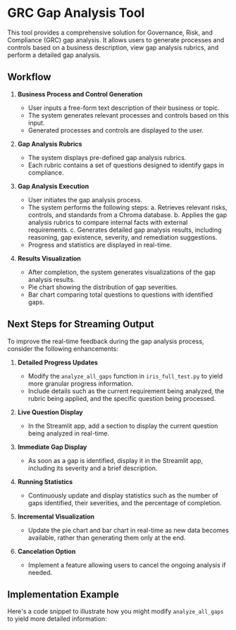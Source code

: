 # GRC Gap Analysis Tool

This tool provides a comprehensive solution for Governance, Risk, and Compliance (GRC) gap analysis. It allows users to generate processes and controls based on a business description, view gap analysis rubrics, and perform a detailed gap analysis.

## Workflow

1. **Business Process and Control Generation**

   - User inputs a free-form text description of their business or topic.
   - The system generates relevant processes and controls based on this input.
   - Generated processes and controls are displayed to the user.

2. **Gap Analysis Rubrics**

   - The system displays pre-defined gap analysis rubrics.
   - Each rubric contains a set of questions designed to identify gaps in compliance.

3. **Gap Analysis Execution**

   - User initiates the gap analysis process.
   - The system performs the following steps:
     a. Retrieves relevant risks, controls, and standards from a Chroma database.
     b. Applies the gap analysis rubrics to compare internal facts with external requirements.
     c. Generates detailed gap analysis results, including reasoning, gap existence, severity, and remediation suggestions.
   - Progress and statistics are displayed in real-time.

4. **Results Visualization**
   - After completion, the system generates visualizations of the gap analysis results.
   - Pie chart showing the distribution of gap severities.
   - Bar chart comparing total questions to questions with identified gaps.

## Next Steps for Streaming Output

To improve the real-time feedback during the gap analysis process, consider the following enhancements:

1. **Detailed Progress Updates**

   - Modify the `analyze_all_gaps` function in `iris_full_test.py` to yield more granular progress information.
   - Include details such as the current requirement being analyzed, the rubric being applied, and the specific question being processed.

2. **Live Question Display**

   - In the Streamlit app, add a section to display the current question being analyzed in real-time.

3. **Immediate Gap Display**

   - As soon as a gap is identified, display it in the Streamlit app, including its severity and a brief description.

4. **Running Statistics**

   - Continuously update and display statistics such as the number of gaps identified, their severities, and the percentage of completion.

5. **Incremental Visualization**

   - Update the pie chart and bar chart in real-time as new data becomes available, rather than generating them only at the end.

6. **Cancelation Option**
   - Implement a feature allowing users to cancel the ongoing analysis if needed.

## Implementation Example

Here's a code snippet to illustrate how you might modify `analyze_all_gaps` to yield more detailed information:
